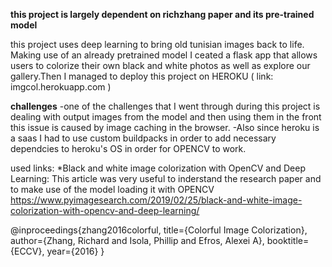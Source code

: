 
**this project is largely dependent on richzhang paper and its pre-trained model**

this project uses deep learning to bring old tunisian images back to life. Making use of an already pretrained model I ceated a flask app that allows users to colorize their own black and white photos as well as explore our gallery.Then I managed to deploy this project on HEROKU ( link: imgcol.herokuapp.com )

**challenges**
-one of the challenges that I went  through during this project is dealing with output images from the model and then using them in the front this  issue is caused by image caching in the browser.
-Also since heroku is a saas I had to use custom buildpacks in order to add necessary dependcies to heroku's OS in order for OPENCV to work.

used links:
  *Black and white image colorization with OpenCV and Deep Learning: This article was very useful to inderstand the research paper  and to make use of the model loading it with OPENCV
https://www.pyimagesearch.com/2019/02/25/black-and-white-image-colorization-with-opencv-and-deep-learning/

@inproceedings{zhang2016colorful,
  title={Colorful Image Colorization},
  author={Zhang, Richard and Isola, Phillip and Efros, Alexei A},
  booktitle={ECCV},
  year={2016}
}


